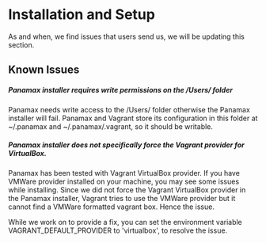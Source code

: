 # Installation and Setup
As and when, we find issues that users send us, we will be updating this section.

## Known Issues


##### Panamax installer requires write permissions on the /Users/<username> folder
Panamax needs write access to the /Users/<username> folder otherwise the Panamax installer will fail. Panamax and Vagrant store its configuration in this folder at ~/.panamax and ~/.panamax/.vagrant, so it should be writable.

##### Panamax installer does not specifically force the Vagrant provider for VirtualBox.
Panamax has been tested with Vagrant VirtualBox provider. If you have VMWare provider installed on your machine, you may see some issues while installing. Since we did not force the Vagrant VirtualBox provider in the Panamax installer, Vagrant tries to use the VMWare provider but it cannot find a VMWare formatted vagrant box. Hence the issue.

While we work on to provide a fix, you can set the environment variable VAGRANT_DEFAULT_PROVIDER to 'virtualbox', to resolve the issue. 


